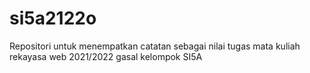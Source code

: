 # si5a2122o
Repositori untuk menempatkan catatan sebagai nilai tugas mata kuliah rekayasa web 2021/2022 gasal kelompok SI5A
